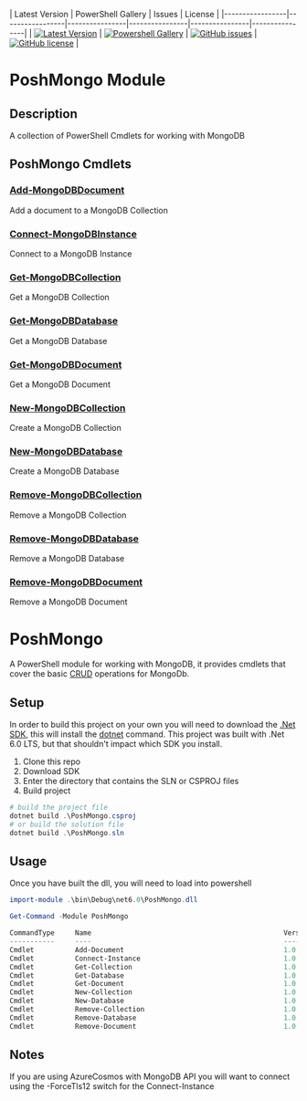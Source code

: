 | Latest Version | PowerShell Gallery | Issues | License |
|-----------------|-----------------|----------------|----------------|----------------|----------------|
| [![Latest Version](https://img.shields.io/github/v/tag/PoshMongo/PoshMongo)](https://github.com/PoshMongo/PoshMongo/tags) | [![Powershell Gallery](https://img.shields.io/powershellgallery/dt/PoshMongo)](https://www.powershellgallery.com/packages/PoshMongo) | [![GitHub issues](https://img.shields.io/github/issues/PoshMongo/PoshMongo)](https://github.com/PoshMongo/PoshMongo/issues) | [![GitHub license](https://img.shields.io/github/license/PoshMongo/PoshMongo)](https://github.com/PoshMongo/PoshMongo/blob/master/LICENSE) |
# PoshMongo Module

## Description

A collection of PowerShell Cmdlets for working with MongoDB

## PoshMongo Cmdlets

### [Add-MongoDBDocument](docs/Add-MongoDBDocument.md)

Add a document to a MongoDB Collection

### [Connect-MongoDBInstance](docs/Connect-MongoDBInstance.md)

Connect to a MongoDB Instance

### [Get-MongoDBCollection](docs/Get-MongoDBCollection.md)

Get a MongoDB Collection

### [Get-MongoDBDatabase](docs/Get-MongoDBDatabase.md)

Get a MongoDB Database

### [Get-MongoDBDocument](docs/Get-MongoDBDocument.md)

Get a MongoDB Document

### [New-MongoDBCollection](docs/New-MongoDBCollection.md)

Create a MongoDB Collection

### [New-MongoDBDatabase](docs/New-MongoDBDatabase.md)

Create a MongoDB Database

### [Remove-MongoDBCollection](docs/Remove-MongoDBCollection.md)

Remove a MongoDB Collection

### [Remove-MongoDBDatabase](docs/Remove-MongoDBDatabase.md)

Remove a MongoDB Database

### [Remove-MongoDBDocument](docs/Remove-MongoDBDocument.md)

Remove a MongoDB Document

# PoshMongo
A PowerShell module for working with MongoDB, it provides cmdlets that cover the basic [CRUD](https://www.mongodb.com/developer/languages/csharp/csharp-crud-tutorial/) operations for MongoDb.

## Setup
In order to build this project on your own you will need to download the [.Net SDK](https://dotnet.microsoft.com/en-us/download), this will install the [dotnet](https://learn.microsoft.com/en-us/dotnet/core/tools/dotnet) command. This project was built with .Net 6.0 LTS, but that shouldn't impact which SDK you install.

1. Clone this repo
2. Download SDK
3. Enter the directory that contains the SLN or CSPROJ files
4. Build project

```powershell
# build the project file
dotnet build .\PoshMongo.csproj
# or build the solution file
dotnet build .\PoshMongo.sln
```

## Usage
Once you have built the dll, you will need to load into powershell

```powershell
import-module .\bin\Debug\net6.0\PoshMongo.dll

Get-Command -Module PoshMongo

CommandType     Name                                               Version    Source
-----------     ----                                               -------    ------
Cmdlet          Add-Document                                       1.0.0.0    PoshMongo
Cmdlet          Connect-Instance                                   1.0.0.0    PoshMongo
Cmdlet          Get-Collection                                     1.0.0.0    PoshMongo
Cmdlet          Get-Database                                       1.0.0.0    PoshMongo
Cmdlet          Get-Document                                       1.0.0.0    PoshMongo
Cmdlet          New-Collection                                     1.0.0.0    PoshMongo
Cmdlet          New-Database                                       1.0.0.0    PoshMongo
Cmdlet          Remove-Collection                                  1.0.0.0    PoshMongo
Cmdlet          Remove-Database                                    1.0.0.0    PoshMongo
Cmdlet          Remove-Document                                    1.0.0.0    PoshMongo
```

## Notes
If you are using AzureCosmos with MongoDB API you will want to connect using the -ForceTls12 switch for the Connect-Instance
